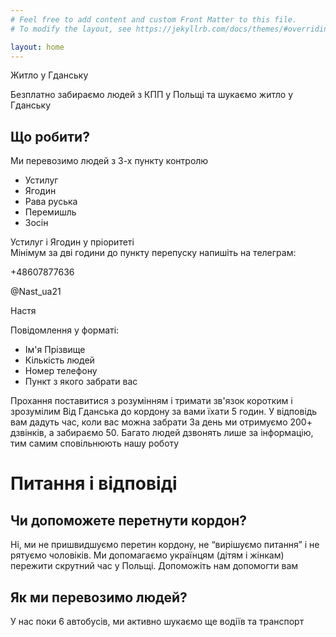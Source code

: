 ```yaml
---
# Feel free to add content and custom Front Matter to this file.
# To modify the layout, see https://jekyllrb.com/docs/themes/#overriding-theme-defaults

layout: home
---
```


Житло у Гданську

Безплатно забираємо людей з КПП у Польщі та шукаємо житло у Гданську

## Що робити?
Ми перевозимо людей з 3-х пункту контролю
- Устилуг
- Ягодин
- Рава руська
- Перемишль
- Зосін

Устилуг і Ягодин у пріоритеті  
Мінімум за дві години до пункту перепуску напишіть на телеграм:

+48607877636

@Nast_ua21

Настя

Повідомлення у форматі:
- Ім'я Прізвище
- Кількість людей
- Номер телефону
- Пункт з якого забрати вас

Прохання поставитися з розумінням і тримати зв'язок коротким і зрозумілим
Від Гданська до кордону за вами їхати 5 годин.
У відповідь вам дадуть час, коли вас можна забрати
За день ми отримуємо 200+ дзвінків, а забираємо 50. 
Багато людей дзвонять лише за інформацію, тим самим сповільнюють нашу роботу

# Питання і відповіді

## Чи допоможете перетнути кордон?

Ні, ми не пришвидшуємо перетин кордону, не “вирішуємо питання” і не рятуємо чоловіків.
Ми допомагаємо українцям (дітям і жінкам) пережити скрутний час у Польщі. Допоможіть нам допомогти вам

## Як ми перевозимо людей?
У нас поки 6 автобусів, ми активно шукаємо ще водіїв та транспорт
